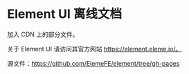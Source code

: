 # Element UI 离线文档

加入 CDN 上的部分文件。

关于 Element UI 请访问其官方网站 https://element.eleme.io/。

源文件：https://github.com/ElemeFE/element/tree/gh-pages
